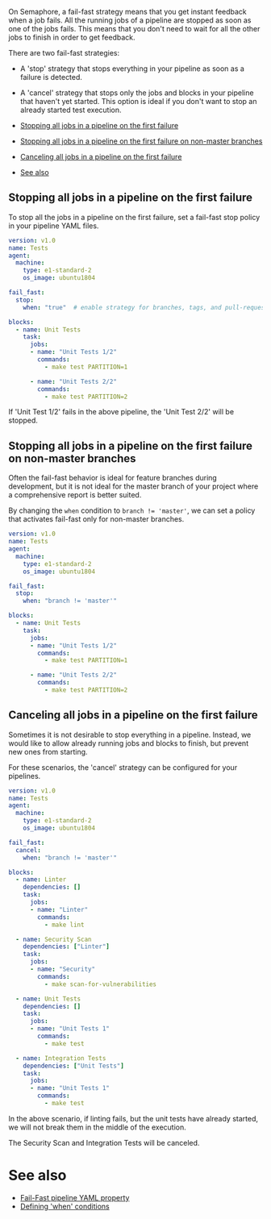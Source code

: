 On Semaphore, a fail-fast strategy means that you get instant feedback when a
job fails. All the running jobs of a pipeline are stopped as soon as one of the
jobs fails. This means that you don't need to wait for all the other jobs to
finish in order to get feedback.

There are two fail-fast strategies:

- A 'stop' strategy that stops everything in your pipeline as soon as a failure
  is detected.

- A 'cancel' strategy that stops only the jobs and blocks in your pipeline that
  haven't yet started. This option is ideal if you don't want to stop an already
  started test execution.

- [Stopping all jobs in a pipeline on the first failure](#stopping-all-jobs-in-a-pipeline-on-first-failure)
- [Stopping all jobs in a pipeline on the first failure on non-master branches](stopping-all-jobs-in-a-pipeline-on-the-first-failure-on-non-master-branches)
- [Canceling all jobs in a pipeline on the first failure](#canceling-all-jobs-in-a-pipeline-on-the-first-failure)
- [See also](#see-also)

## Stopping all jobs in a pipeline on the first failure

To stop all the jobs in a pipeline on the first failure, set a fail-fast stop
policy in your pipeline YAML files.

``` yaml
version: v1.0
name: Tests
agent:
  machine:
    type: e1-standard-2
    os_image: ubuntu1804

fail_fast:
  stop:
    when: "true"  # enable strategy for branches, tags, and pull-requests

blocks:
  - name: Unit Tests
    task:
      jobs:
      - name: "Unit Tests 1/2"
        commands:
          - make test PARTITION=1

      - name: "Unit Tests 2/2"
        commands:
          - make test PARTITION=2
```

If 'Unit Test 1/2' fails in the above pipeline, the 'Unit Test 2/2' will be
stopped.

## Stopping all jobs in a pipeline on the first failure on non-master branches

Often the fail-fast behavior is ideal for feature branches during development,
but it is not ideal for the master branch of your project where a comprehensive
report is better suited.

By changing the `when` condition to `branch != 'master'`, we can set a policy
that activates fail-fast only for non-master branches.

``` yaml
version: v1.0
name: Tests
agent:
  machine:
    type: e1-standard-2
    os_image: ubuntu1804

fail_fast:
  stop:
    when: "branch != 'master'"

blocks:
  - name: Unit Tests
    task:
      jobs:
      - name: "Unit Tests 1/2"
        commands:
          - make test PARTITION=1

      - name: "Unit Tests 2/2"
        commands:
          - make test PARTITION=2
```

## Canceling all jobs in a pipeline on the first failure

Sometimes it is not desirable to stop everything in a pipeline. Instead, we
would like to allow already running jobs and blocks to finish, but prevent new
ones from starting.

For these scenarios, the 'cancel' strategy can be configured for your pipelines.

``` yaml
version: v1.0
name: Tests
agent:
  machine:
    type: e1-standard-2
    os_image: ubuntu1804

fail_fast:
  cancel:
    when: "branch != 'master'"

blocks:
  - name: Linter
    dependencies: []
    task:
      jobs:
      - name: "Linter"
        commands:
          - make lint

  - name: Security Scan
    dependencies: ["Linter"]
    task:
      jobs:
      - name: "Security"
        commands:
          - make scan-for-vulnerabilities

  - name: Unit Tests
    dependencies: []
    task:
      jobs:
      - name: "Unit Tests 1"
        commands:
          - make test

  - name: Integration Tests
    dependencies: ["Unit Tests"]
    task:
      jobs:
      - name: "Unit Tests 1"
        commands:
          - make test
```

In the above scenario, if linting fails, but the unit tests have already started,
we will not break them in the middle of the execution.

The Security Scan and Integration Tests will be canceled.

# See also

- [Fail-Fast pipeline YAML property](https://docs.semaphoreci.com/article/50-pipeline-yaml#fail\_fast)
- [Defining 'when' conditions](https://docs.semaphoreci.com/article/142-conditions-reference)
